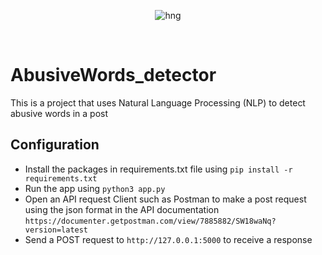 
<div align="center">

![hng](https://res.cloudinary.com/iambeejayayo/image/upload/v1554240066/brand-logo.png)

<br>

</div>

# AbusiveWords_detector
This is a project that uses Natural Language Processing (NLP) to detect abusive words in a post

## Configuration 
- Install the packages in requirements.txt file using `pip install -r requirements.txt`
- Run the app using `python3 app.py`
- Open an API request Client such as Postman to make a post request using the json format in the API documentation `https://documenter.getpostman.com/view/7885882/SW18waNq?version=latest`
- Send a POST request to `http://127.0.0.1:5000` to receive a response

